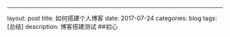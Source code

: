 ---
layout: post
title: 如何搭建个人博客
date: 2017-07-24
categories: blog
tags: [总结]
description: 博客搭建测试
##初心










